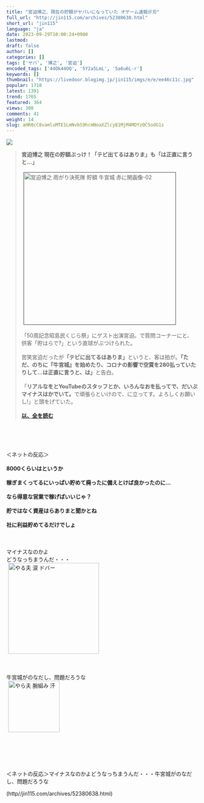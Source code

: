 ```yaml
---
title: "宮迫博之、現在の貯額がヤバいになっていた オゲーム速報＠刃"
full_url: "http://jin115.com/archives/52380638.html"
short_url: "jin115"
language: "ja"
date: 2023-09-29T10:00:24+0900
lastmod: 
draft: false
author: []
categories: []
tags: ['ヤバ', '博之', '宮迫']
encoded_tags: ['44Ok44OQ', '5Y2a5LmL', '5a6u6L-r']
keywords: []
thumbnail: "https://livedoor.blogimg.jp/jin115/imgs/e/e/ee46c11c.jpg"
popular: 1718
latest: 1391
trend: 1765
featured: 364
views: 300
comments: 41
weight: 14
slug: aHR0cC8vamluMTE1LmNvbS9hcmNoaXZlcy81MjM4MDYzOC5odG1s
---
```


![](https://livedoor.blogimg.jp/jin115/imgs/e/e/ee46c11c.jpg)

<div><a name='more'></a> <blockquote><b>宮迫博之 現在の貯額ぶっけ！「テビ出てるはありま」も「は正直に言うと…」</b><br> <br> <img src='https//livedoor.blogimg.jp/jin115/imgs/3/f/3f6b380f.png' width='400' border='1' hspace='5' class='pict' alt='宮迫博之 雨がり決死隊 貯額 牛宮城 赤に関画像-02'><br> <br> 「50周記念昭島民くじら祭」にゲスト出演宮迫。で質問コーナーにと、供客「貯はらで?」という直球がぶつけられた。<br> <br> 苦笑宮迫だったが<b>「テビに出てるはありま」</b>というと、客は拍が。<b>「ただ、のちに『牛宮城』を始めたり、コロナの影響で空賃を280払っていたりして…は正直に言うと、は」</b>と告白。<br> <br> 「<b>リアルなをとYouTubeのスタッフとか、いろんなおを払ってで、だいぶマイナスはかでいて。</b>で頑張らといけので、に立ってす。よろしくお願いし!」と頭をげていた。<br> <br> <a href='https//news.yahoo.co.jp/articles/7dc643dce86c79f7d74842a5a8496d44b308d157' target='_blank'><b>以、全を読む</b></a></blockquote><br> <br> <br> <br> ＜ネットの反応＞<br> <br> <b>8000くらいはというか</b><br> <br> <b>稼ぎまくってるにいっぱい貯めて廃ったに備えとけば良かったのに…</b><br> <br> <b>なら得意な営業で稼げばいいじゃ？</b><br> <br> <b>貯ではなく資産はらありまと聞かとね</b><br> <br> <b>社に利益貯めてるだけでしょ</b><br> <br> <br> <br> マイナスなのかよ<br> どうなっちまうんだ・・・<br> <img src='https//livedoor.blogimg.jp/jin115/imgs/b/5/b5041525.gif' alt='やる夫 涙 ドバー' width='239' border='0' hspace='5' class='pict'><br> <br> <br> <br> 牛宮城がのなだし、問題だろうな<br> <img src='https//livedoor.blogimg.jp/jin115/imgs/0/4/04ee80e6.gif' alt='やら夫 腕組み 汗' width='135' border='0' hspace='5' class='pict'><br> <br> <br> <br> <br> <br> <p>＜ネットの反応＞マイナスなのかよどうなっちまうんだ・・・牛宮城がのなだし、問題だろうな</p></div>

(http//jin115.com/archives/52380638.html)

